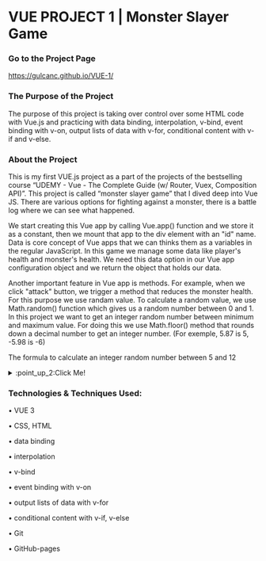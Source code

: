 # VUE PROJECT 1 | Monster Slayer Game

### Go to the Project Page
https://gulcanc.github.io/VUE-1/

### The Purpose of the Project

The purpose of this project is taking over control over some HTML code with Vue.js and practicing with data binding, interpolation, v-bind, event binding with v-on, output lists of data with v-for, conditional content with v-if and v-else.

### About the Project
This is my first VUE.js project as a part of the projects of the bestselling course “UDEMY - Vue - The Complete Guide (w/ Router, Vuex, Composition API)”. 
This project is called “monster slayer game” that I dived deep into Vue JS. 
There are various options for fighting against a monster, there is a battle log where we can see what happened. 

We start creating this Vue app by calling Vue.app() function and we store it as a constant, then we mount that app to the div element with an "id" name. Data is core concept of Vue apps that we can thinks them as a variables in the regular JavaScript. In this game we manage some data like player's health and monster's health. We need this data option in our Vue app configuration object and we return the object that holds our data. 

Another important feature in Vue app is methods. For example, when we click "attack" button, we trigger a method that reduces the monster health. For this purpose we use randam value. To calculate a random value, we use Math.random() function which gives us a random number between 0 and 1. In this project we want to get an integer random number between minimum and maximum value. For doing this we use Math.floor() method that rounds down a decimal number to get an integer number. (For exemple, 5.87 is 5, -5.98 is -6)

The formula to calculate an integer random number between 5 and 12
<details><summary> 	:point_up_2:Click Me!</summary>
Math.floor(Math.random()*(12-5)) + 5;
</details>



### Technologies & Techniques Used:
•	VUE 3

•	CSS, HTML

•	data binding

•	interpolation

•	v-bind

•	event binding with v-on

•	output lists of data with v-for

•	conditional content with v-if, v-else

•	Git

•	GitHub-pages
